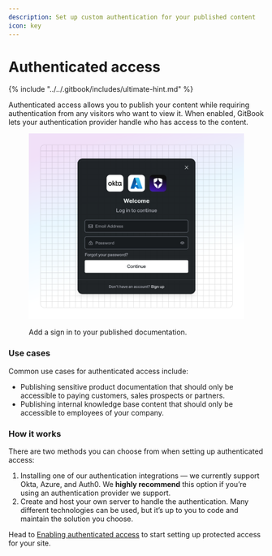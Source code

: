 ```yaml
---
description: Set up custom authentication for your published content
icon: key
---
```


# Authenticated access

{% include "../../.gitbook/includes/ultimate-hint.md" %}

Authenticated access allows you to publish your content while requiring authentication from any visitors who want to view it. When enabled, GitBook lets your authentication provider handle who has access to the content.

<figure><img src="../../.gitbook/assets/10_01_25_visitor_authentication.svg" alt="A GitBook screenshot showing how to add visitor authentication" ><figcaption><p>Add a sign in to your published documentation.</p></figcaption></figure>

### Use cases

Common use cases for authenticated access include:

* Publishing sensitive product documentation that should only be accessible to paying customers, sales prospects or partners.
* Publishing internal knowledge base content that should only be accessible to employees of your company.

### How it works

There are two methods you can choose from when setting up authenticated access:

1. Installing one of our authentication integrations — we currently support Okta, Azure, and Auth0. We **highly recommend** this option if you’re using an authentication provider we support.
2. Create and host your own server to handle the authentication. Many different technologies can be used, but it’s up to you to code and maintain the solution you choose.&#x20;

Head to [Enabling authenticated access](enabling-authenticated-access.md) to start setting up protected access for your site.
